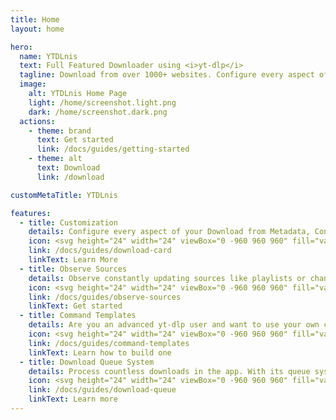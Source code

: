 ```yaml
---
title: Home
layout: home

hero:
  name: YTDLnis
  text: Full Featured Downloader using <i>yt-dlp</i>
  tagline: Download from over 1000+ websites. Configure every aspect of your downloads in an easy to use interface on your Android device.
  image:
    alt: YTDLnis Home Page
    light: /home/screenshot.light.png
    dark: /home/screenshot.dark.png
  actions:
    - theme: brand
      text: Get started
      link: /docs/guides/getting-started
    - theme: alt
      text: Download
      link: /download

customMetaTitle: YTDLnis

features:
  - title: Customization
    details: Configure every aspect of your Download from Metadata, Containers, Format Quality, Subtitles, Filename Templates, SponsorBlock, Cutting, Extra Commands and more.
    icon: <svg height="24" width="24" viewBox="0 -960 960 960" fill="var(--vp-c-green-2)" xmlns="http://www.w3.org/2000/svg"><path d="M352-120H200q-33 0-56.5-23.5T120-200v-152q48 0 84-30.5t36-77.5q0-47-36-77.5T120-568v-152q0-33 23.5-56.5T200-800h160q0-42 29-71t71-29q42 0 71 29t29 71h160q33 0 56.5 23.5T800-720v160q42 0 71 29t29 71q0 42-29 71t-71 29v160q0 33-23.5 56.5T720-120H568q0-50-31.5-85T460-240q-45 0-76.5 35T352-120Zm-152-80h85q24-66 77-93t98-27q45 0 98 27t77 93h85v-240h80q8 0 14-6t6-14q0-8-6-14t-14-6h-80v-240H480v-80q0-8-6-14t-14-6q-8 0-14 6t-6 14v80H200v88q54 20 87 67t33 105q0 57-33 104t-87 68v88Zm310-310Z"/></svg>
    link: /docs/guides/download-card
    linkText: Learn More
  - title: Observe Sources
    details: Observe constantly updating sources like playlists or channels every period. The app will download new content from them using your configuration.
    icon: <svg height="24" width="24" viewBox="0 -960 960 960" fill="var(--vp-c-yellow-2)" xmlns="http://www.w3.org/2000/svg"><path d="M160-160v-80h110l-16-14q-52-46-73-105t-21-119q0-111 66.5-197.5T400-790v84q-72 26-116 88.5T240-478q0 45 17 87.5t53 78.5l10 10v-98h80v240H160Zm400-10v-84q72-26 116-88.5T720-482q0-45-17-87.5T650-648l-10-10v98h-80v-240h240v80H690l16 14q49 49 71.5 106.5T800-482q0 111-66.5 197.5T560-170Z"/></svg>
    link: /docs/guides/observe-sources
    linkText: Get started
  - title: Command Templates
    details: Are you an advanced yt-dlp user and want to use your own commands? Create your own personalized yt-dlp command templates to use with YTDLnis.
    icon: <svg height="24" width="24" viewBox="0 -960 960 960" fill="var(--vp-c-brand-1)" xmlns="http://www.w3.org/2000/svg"><path d="M352-120H200q-33 0-56.5-23.5T120-200v-152q48 0 84-30.5t36-77.5q0-47-36-77.5T120-568v-152q0-33 23.5-56.5T200-800h160q0-42 29-71t71-29q42 0 71 29t29 71h160q33 0 56.5 23.5T800-720v160q42 0 71 29t29 71q0 42-29 71t-71 29v160q0 33-23.5 56.5T720-120H568q0-50-31.5-85T460-240q-45 0-76.5 35T352-120Zm-152-80h85q24-66 77-93t98-27q45 0 98 27t77 93h85v-240h80q8 0 14-6t6-14q0-8-6-14t-14-6h-80v-240H480v-80q0-8-6-14t-14-6q-8 0-14 6t-6 14v80H200v88q54 20 87 67t33 105q0 57-33 104t-87 68v88Zm310-310Z"/></svg>
    link: /docs/guides/command-templates
    linkText: Learn how to build one
  - title: Download Queue System
    details: Process countless downloads in the app. With its queue system you can manage limitless items in a queue, reorder items, remove, schedule items for later, save for later and more.
    icon: <svg height="24" width="24" viewBox="0 -960 960 960" fill="var(--vp-c-indigo-2)" xmlns="http://www.w3.org/2000/svg"><path d="M440-120v-240h80v80h320v80H520v80h-80Zm-320-80v-80h240v80H120Zm160-160v-80H120v-80h160v-80h80v240h-80Zm160-80v-80h400v80H440Zm160-160v-240h80v80h160v80H680v80h-80Zm-480-80v-80h400v80H120Z"/></svg>
    link: /docs/guides/download-queue
    linkText: Learn more
---
```

